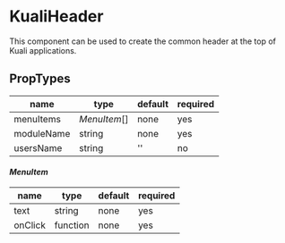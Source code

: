 # KualiHeader
This component can be used to create the common header at the top of Kuali applications.

## PropTypes
|name      |type        |default      |required      |
|----------|------------|-------------|--------------|
|menuItems |*MenuItem*[]|none         | yes          |
|moduleName|string      |none         | yes          |
|usersName |string      |''           | no           |

#### *MenuItem*
|name      |type      |default      |required      |
|----------|----------|-------------|--------------|
|text      |string    |none         | yes          |
|onClick   |function  |none         | yes          |
